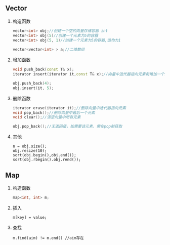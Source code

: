 ## Vector

1. 构造函数

   ```c++
   vector<int> obj;//创建一个空的向量存储容器 int
   vector<int> obj(5)//创建一个元素为5的容器
   vector<int> obj(5, 1)//创建一个元素为5的容器,值均为1
       
   vector<vector<int> > a;//二维数组
   ```

2. 增加函数

   ```c++
   void push_back(const T& x);
   iterator insert(iterator it,const T& x);//向量中迭代器指向元素前增加一个元素x
   
   obj.push_back(4);
   obj.insert(it, 5);
   ```

3. 删除函数

   ```c++
   iterator erase(iterator it);//删除向量中迭代器指向元素
   void pop_back();//删除向量中最后一个元素
   void clear();//清空向量中所有元素
   
   obj.pop_back();//无返回值，如需要该元素，需在pop前获取
   ```


4. 其他

   ```
   n = obj.size();
   obj.resize(10);
   sort(obj.begin(),obj.end());
   sort(obj.rbegin().obj.rend());
   ```

## Map

1. 构造函数

   ```c++
   map<int, int> m;
   ```

2. 插入

   ```
   m[key] = value;
   ```

3. 查找

   ```
   m.find(aim) != m.end() //aim存在
   ```

   